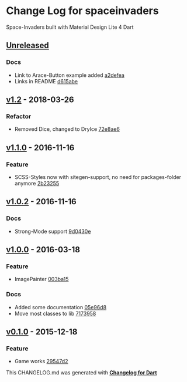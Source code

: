 # Change Log for spaceinvaders
Space-Invaders built with Material Design Lite 4 Dart

## [Unreleased](http://github.com/mikemitterer/dart-space-invaders/compare/v2.0...HEAD)

### Docs
* Link to Arace-Button example added [a2defea](https://github.com/mikemitterer/dart-space-invaders/commit/a2defea5754e88f3d2c13b3f0c8dcf91af456da4)
* Links in README [d615abe](https://github.com/mikemitterer/dart-space-invaders/commit/d615abe26449eeed7dec23edda53fda328feab3b)

## [v1.2](http://github.com/mikemitterer/dart-space-invaders/compare/v1.1.0...v1.2) - 2018-03-26

### Refactor
* Removed Dice, changed to DryIce [72e8ae6](https://github.com/mikemitterer/dart-space-invaders/commit/72e8ae69e8c621794c4157047b51d4fbdbd82bfd)

## [v1.1.0](http://github.com/mikemitterer/dart-space-invaders/compare/v1.0.2...v1.1.0) - 2016-11-16

### Feature
* SCSS-Styles now with sitegen-support, no need for packages-folder anymore [2b23255](https://github.com/mikemitterer/dart-space-invaders/commit/2b2325512c7a8d5877a6304feb2c27a46b372faf)

## [v1.0.2](http://github.com/mikemitterer/dart-space-invaders/compare/v1.0.1...v1.0.2) - 2016-11-16

### Docs
* Strong-Mode support [9d0430e](https://github.com/mikemitterer/dart-space-invaders/commit/9d0430eef333e24003abfd8274a0ffe2446b4d24)

## [v1.0.0](http://github.com/mikemitterer/dart-space-invaders/compare/v0.1.0...v1.0.0) - 2016-03-18

### Feature
* ImagePainter [003ba15](https://github.com/mikemitterer/dart-space-invaders/commit/003ba15e49a49d1fce0217e56922a60ad58f05c4)

### Docs
* Added some documentation [05e96d8](https://github.com/mikemitterer/dart-space-invaders/commit/05e96d886a73f4e5dadbb37b43797d16c495dc68)
* Move most classes to lib [7173958](https://github.com/mikemitterer/dart-space-invaders/commit/71739581efde1e085b433bd03cfc97bb2e662857)

## [v0.1.0](http://github.com/mikemitterer/dart-space-invaders/compare/v0.1.0) - 2015-12-18

### Feature
* Game works [29547d2](https://github.com/mikemitterer/dart-space-invaders/commit/29547d267704f82eb77d9bcc324a3d095b8d7c4e)


This CHANGELOG.md was generated with [**Changelog for Dart**](https://pub.dartlang.org/packages/changelog)
